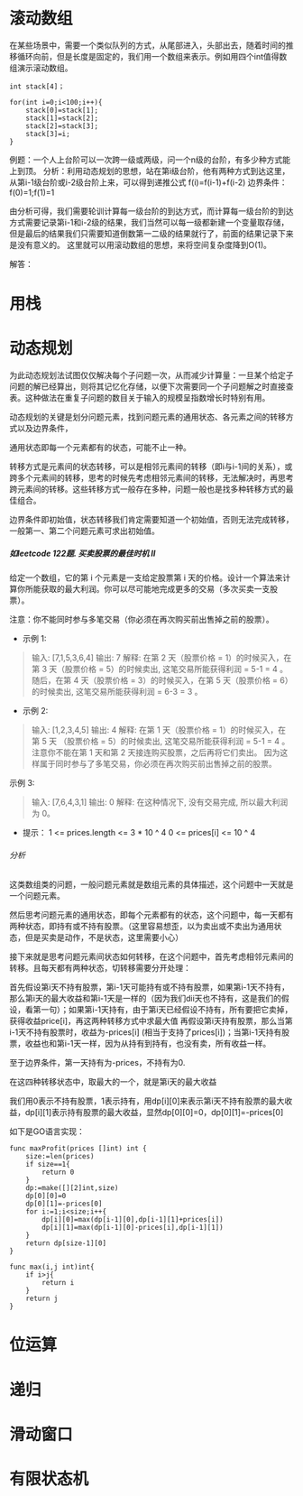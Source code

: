 # 滚动数组
在某些场景中，需要一个类似队列的方式，从尾部进入，头部出去，随着时间的推移循环向前，但是长度是固定的，我们用一个数组来表示。例如用四个int值得数组演示滚动数组。

```
int stack[4]；

for(int i=0;i<100;i++){
    stack[0]=stack[1];
    stack[1]=stack[2];
    stack[2]=stack[3];
    stack[3]=i;
}
```

例题：一个人上台阶可以一次跨一级或两级，问一个n级的台阶，有多少种方式能上到顶。
分析：利用动态规划的思想，站在第i级台阶，他有两种方式到达这里，从第i-1级台阶或i-2级台阶上来，可以得到递推公式
f(i)=f(i-1)+f(i-2)
边界条件：f(0)=1;f(1)=1

由分析可得，我们需要轮训计算每一级台阶的到达方式，而计算每一级台阶的到达方式需要记录第i-1和i-2级的结果，我们当然可以每一级都新建一个变量取存储，但是最后的结果我们只需要知道倒数第一二级的结果就行了，前面的结果记录下来是没有意义的。
这里就可以用滚动数组的思想，来将空间复杂度降到O(1)。

解答：


# 用栈

# 动态规划
为此动态规划法试图仅仅解决每个子问题一次，从而减少计算量：一旦某个给定子问题的解已经算出，则将其记忆化存储，以便下次需要同一个子问题解之时直接查表。这种做法在重复子问题的数目关于输入的规模呈指数增长时特别有用。

动态规划的关键是划分问题元素，找到问题元素的通用状态、各元素之间的转移方式以及边界条件，

通用状态即每一个元素都有的状态，可能不止一种。

转移方式是元素间的状态转移，可以是相邻元素间的转移（即i与i-1间的关系），或跨多个元素间的转移，思考的时候先考虑相邻元素间的转移，无法解决时，再思考跨元素间的转移。这些转移方式一般存在多种，问题一般也是找多种转移方式的最佳组合。

边界条件即初始值，状态转移我们肯定需要知道一个初始值，否则无法完成转移，一般第一、第二个问题元素可求出初始值。

##### 如leetcode 122题. 买卖股票的最佳时机 II    

给定一个数组，它的第 i 个元素是一支给定股票第 i 天的价格。设计一个算法来计算你所能获取的最大利润。你可以尽可能地完成更多的交易（多次买卖一支股票）。

注意：你不能同时参与多笔交易（你必须在再次购买前出售掉之前的股票）。

 

- 示例 1:

> 输入: [7,1,5,3,6,4]
输出: 7
解释: 在第 2 天（股票价格 = 1）的时候买入，在第 3 天（股票价格 = 5）的时候卖出, 这笔交易所能获得利润 = 5-1 = 4 。
     随后，在第 4 天（股票价格 = 3）的时候买入，在第 5 天（股票价格 = 6）的时候卖出, 这笔交易所能获得利润 = 6-3 = 3 。

- 示例 2:

> 输入: [1,2,3,4,5]
输出: 4
解释: 在第 1 天（股票价格 = 1）的时候买入，在第 5 天 （股票价格 = 5）的时候卖出, 这笔交易所能获得利润 = 5-1 = 4 。
     注意你不能在第 1 天和第 2 天接连购买股票，之后再将它们卖出。
     因为这样属于同时参与了多笔交易，你必须在再次购买前出售掉之前的股票。

示例 3:

> 输入: [7,6,4,3,1]
输出: 0
解释: 在这种情况下, 没有交易完成, 所以最大利润为 0。
 

- 提示：
1 <= prices.length <= 3 * 10 ^ 4
0 <= prices[i] <= 10 ^ 4

###### 分析
这类数组类的问题，一般问题元素就是数组元素的具体描述，这个问题中一天就是一个问题元素。

然后思考问题元素的通用状态，即每个元素都有的状态，这个问题中，每一天都有两种状态，即持有或不持有股票。（这里容易想歪，以为卖出或不卖出为通用状态，但是买卖是动作，不是状态，这里需要小心）

接下来就是思考问题元素间状态如何转移，在这个问题中，首先考虑相邻元素间的转移。且每天都有两种状态，切转移需要分开处理：

首先假设第i天不持有股票，第i-1天可能持有或不持有股票，如果第i-1天不持有，那么第i天的最大收益和第i-1天是一样的（因为我们dii天也不持有，这是我们的假设，看第一句）；如果第i-1天持有，由于第i天已经假设不持有，所有要把它卖掉，获得收益price[i]，再这两种转移方式中求最大值
再假设第i天持有股票，那么当第i-1天不持有股票时，收益为-prices[i] (相当于支持了prices[i])；当第i-1天持有股票，收益也和第i-1天一样，因为从持有到持有，也没有卖，所有收益一样。

至于边界条件，第一天持有为-prices，不持有为0.

在这四种转移状态中，取最大的一个，就是第i天的最大收益

我们用0表示不持有股票，1表示持有，用dp[i][0]来表示第i天不持有股票的最大收益，dp[i][1]表示持有股票的最大收益，显然dp[0][0]=0，dp[0][1]=-prices[0]

如下是GO语言实现：
```
func maxProfit(prices []int) int {
    size:=len(prices)
    if size==1{
        return 0
    }
    dp:=make([][2]int,size)
    dp[0][0]=0
    dp[0][1]=-prices[0]
    for i:=1;i<size;i++{
        dp[i][0]=max(dp[i-1][0],dp[i-1][1]+prices[i])
        dp[i][1]=max(dp[i-1][0]-prices[i],dp[i-1][1])
    }
    return dp[size-1][0]
}

func max(i,j int)int{
    if i>j{
        return i
    }
    return j
}
```


# 位运算



# 递归

# 滑动窗口

# 有限状态机


